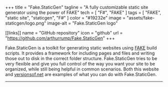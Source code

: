 +++
title = "Fake.StaticGen"
tagline = "A fully customizable static site generator using the power of FAKE"
tech = [ "F#", "FAKE" ]
tags = [ "FAKE", "static site", "staticgen", "F#" ]
color = "#19232e"
image = "assets/fake-staticgen/logo.png"
image-alt = "Fake.StaticGen logo"

[[links]]
name = "GitHub repository"
icon = "github"
url = "https://github.com/arthurrump/Fake.StaticGen"
+++

Fake.StaticGen is a toolkit for generating static websites using [FAKE](https://fake.build) build scripts. It provides a framework for including pages and files and writing those out to disk in the correct folder structure. Fake.StaticGen tries to be very flexible and give you full control of the way you want your site to be organized, while still being helpful in common scenarios. Both this website and [versionsof.net](https://versionsof.net) are examples of what you can do with Fake.StaticGen.

---
